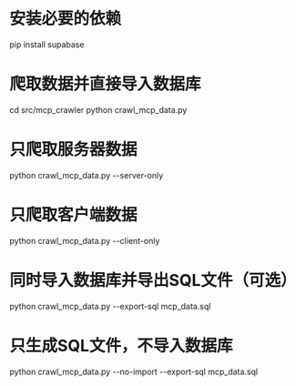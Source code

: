 # 安装必要的依赖
pip install supabase

# 爬取数据并直接导入数据库
cd src/mcp_crawler
python crawl_mcp_data.py

# 只爬取服务器数据
python crawl_mcp_data.py --server-only

# 只爬取客户端数据
python crawl_mcp_data.py --client-only

# 同时导入数据库并导出SQL文件（可选）
python crawl_mcp_data.py --export-sql mcp_data.sql

# 只生成SQL文件，不导入数据库
python crawl_mcp_data.py --no-import --export-sql mcp_data.sql